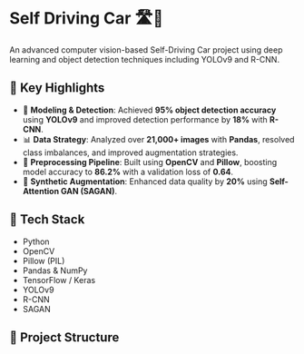 # Self Driving Car 🛣️🚗

An advanced computer vision-based Self-Driving Car project using deep learning and object detection techniques including YOLOv9 and R-CNN.

## 🚀 Key Highlights

- 🧠 **Modeling & Detection**: Achieved **95% object detection accuracy** using **YOLOv9** and improved detection performance by **18%** with **R-CNN**.
- 📊 **Data Strategy**: Analyzed over **21,000+ images** with **Pandas**, resolved class imbalances, and improved augmentation strategies.
- 🎨 **Preprocessing Pipeline**: Built using **OpenCV** and **Pillow**, boosting model accuracy to **86.2%** with a validation loss of **0.64**.
- 🌈 **Synthetic Augmentation**: Enhanced data quality by **20%** using **Self-Attention GAN (SAGAN)**.

## 🧰 Tech Stack

- Python
- OpenCV
- Pillow (PIL)
- Pandas & NumPy
- TensorFlow / Keras
- YOLOv9
- R-CNN
- SAGAN

## 📁 Project Structure